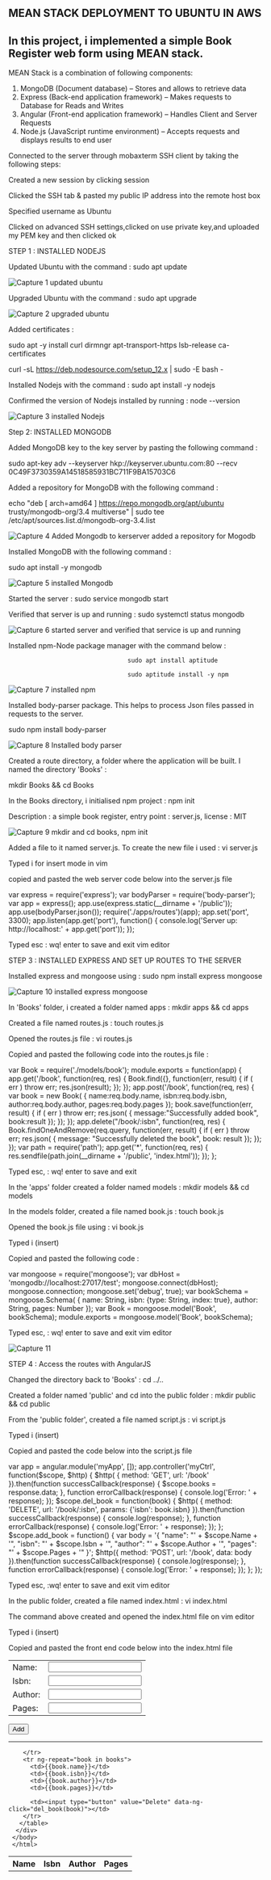 
## MEAN STACK DEPLOYMENT TO UBUNTU IN AWS

## In this project, i implemented a simple Book Register web form using MEAN stack.

MEAN Stack is a combination of following components:

1. MongoDB (Document database) – Stores and allows to retrieve data
2. Express (Back-end application framework) – Makes requests to Database for Reads and Writes
3. Angular (Front-end application framework) – Handles Client and Server Requests
4. Node.js (JavaScript runtime environment) – Accepts requests and displays results to end user

Connected to the server through mobaxterm SSH client by taking the following steps:

Created a new session by clicking session

Clicked the SSH tab & pasted my public IP address into the remote host box

Specified username as Ubuntu

Clicked on advanced SSH settings,clicked on use private key,and uploaded my PEM key and then clicked ok


STEP 1 : INSTALLED NODEJS

Updated Ubuntu with the command  :  sudo apt update

![Capture 1 updated ubuntu](https://user-images.githubusercontent.com/92916632/144457814-8f8ba78e-bfa6-4212-bde5-28b29e634fec.PNG)

Upgraded Ubuntu with the command :  sudo apt upgrade

![Capture 2 upgraded ubuntu](https://user-images.githubusercontent.com/92916632/144458284-189237c2-b1b4-40be-9db0-95078bcce57f.PNG)


Added certificates : 

sudo apt -y install curl dirmngr apt-transport-https lsb-release ca-certificates

curl -sL https://deb.nodesource.com/setup_12.x | sudo -E bash -

 Installed Nodejs with the command : sudo apt install -y nodejs
 
 Confirmed the version of Nodejs installed by running : node  --version
 
 ![Capture 3 installed Nodejs](https://user-images.githubusercontent.com/92916632/144459108-d3adfdfe-e7df-49ee-b406-090727a9d411.PNG)
 
 
 Step 2: INSTALLED MONGODB
 
 Added MongoDB key to the key server by pasting the following command : 
 
 sudo apt-key adv --keyserver hkp://keyserver.ubuntu.com:80 --recv 0C49F3730359A14518585931BC711F9BA15703C6
 
 
 Added a repository for MongoDB with the following command : 
  
echo "deb [ arch=amd64 ] https://repo.mongodb.org/apt/ubuntu trusty/mongodb-org/3.4 multiverse" | sudo tee /etc/apt/sources.list.d/mongodb-org-3.4.list


![Capture 4 Added Mongodb to kerserver   added a repository for Mogodb](https://user-images.githubusercontent.com/92916632/144470512-29f1a322-fcd5-46db-a4f9-c421e3d224b5.PNG)


Installed MongoDB with the following command :

sudo apt install -y mongodb

![Capture 5 installed Mongodb](https://user-images.githubusercontent.com/92916632/144470954-13a41933-cac1-4589-aff8-038165f09686.PNG)

Started the server : sudo service mongodb start

Verified that server is up and running : sudo systemctl status mongodb

![Capture 6 started server and verified that service is up and running](https://user-images.githubusercontent.com/92916632/144471269-2f0c5888-7b91-4eac-a145-ef2ec746e910.PNG)


Installed npm-Node package manager with the command below :

                                     sudo apt install aptitude
                                     
                                     sudo aptitude install -y npm
                                     
![Capture 7 installed npm](https://user-images.githubusercontent.com/92916632/144471833-8e4dbe68-a2f9-42ea-b887-5fdb5af4a02f.PNG)


Installed body-parser package. This helps to process Json files passed in requests to the server.

sudo npm install body-parser

![Capture 8 Installed body parser](https://user-images.githubusercontent.com/92916632/144472658-78970d4c-85ab-4d84-b2ab-9bd12151d139.PNG)


Created a route directory, a folder where the application will be built. I named the directory 'Books' :

mkdir Books && cd Books

In the Books directory, i initialised npm project : npm init

Description : a simple book register, entry point : server.js, license : MIT

![Capture 9 mkdir and cd books, npm init](https://user-images.githubusercontent.com/92916632/144492515-18c7eef8-fa2d-4e4d-b9df-335114a3a2a3.PNG)



Added a file to it named server.js. To create the new file i used : vi server.js

Typed i for insert mode in vim

copied and pasted the web server code below into the server.js file 

 var express = require('express');
var bodyParser = require('body-parser');
var app = express();
app.use(express.static(__dirname + '/public'));
app.use(bodyParser.json());
require('./apps/routes')(app);
app.set('port', 3300);
app.listen(app.get('port'), function() {
    console.log('Server up: http://localhost:' + app.get('port'));
});


 Typed esc : wq! enter to save and exit vim editor
 
 
 STEP 3 : INSTALLED EXPRESS AND SET UP ROUTES TO THE SERVER
 
 Installed express and mongoose using : sudo npm install express mongoose
 
 
![Capture 10 installed express mongoose](https://user-images.githubusercontent.com/92916632/144517387-6c73e999-664c-4a29-9120-1491e1a27572.PNG)

In 'Books' folder, i created a folder named apps : mkdir apps && cd apps 

Created a file named routes.js : touch routes.js

Opened the routes.js file      : vi  routes.js

Copied and pasted the following code into the routes.js file :

var Book = require('./models/book');
module.exports = function(app) {
  app.get('/book', function(req, res) {
    Book.find({}, function(err, result) {
      if ( err ) throw err;
      res.json(result);
    });
  }); 
  app.post('/book', function(req, res) {
    var book = new Book( {
      name:req.body.name,
      isbn:req.body.isbn,
      author:req.body.author,
      pages:req.body.pages
    });
    book.save(function(err, result) {
      if ( err ) throw err;
      res.json( {
        message:"Successfully added book",
        book:result
      });
    });
  });
  app.delete("/book/:isbn", function(req, res) {
    Book.findOneAndRemove(req.query, function(err, result) {
      if ( err ) throw err;
      res.json( {
        message: "Successfully deleted the book",
        book: result
      });
    });
  });
  var path = require('path');
  app.get('*', function(req, res) {
    res.sendfile(path.join(__dirname + '/public', 'index.html'));
  });
};

Typed esc, : wq! enter to save and exit

In the 'apps' folder created a folder named models : mkdir models && cd models

In the models folder, created a file named book.js : touch book.js

Opened the book.js file using : vi book.js

Typed i (insert)

Copied and pasted the following code : 

var mongoose = require('mongoose');
var dbHost = 'mongodb://localhost:27017/test';
mongoose.connect(dbHost);
mongoose.connection;
mongoose.set('debug', true);
var bookSchema = mongoose.Schema( {
  name: String,
  isbn: {type: String, index: true},
  author: String,
  pages: Number
});
var Book = mongoose.model('Book', bookSchema);
module.exports = mongoose.model('Book', bookSchema);


Typed esc, : wq! enter to save and exit vim editor


![Capture 11](https://user-images.githubusercontent.com/92916632/144601061-2509ed08-a12d-4070-96ca-80d671c7dbe3.PNG)



STEP 4 : Access the routes with AngularJS

Changed the directory back to 'Books' : cd ../..

Created a folder named 'public' and cd into the public folder : mkdir public && cd public

From the 'public folder', created a file named script.js : vi script.js

Typed i (insert)

Copied and pasted the code below into the script.js file 



var app = angular.module('myApp', []);
app.controller('myCtrl', function($scope, $http) {
  $http( {
    method: 'GET',
    url: '/book'
  }).then(function successCallback(response) {
    $scope.books = response.data;
  }, function errorCallback(response) {
    console.log('Error: ' + response);
  });
  $scope.del_book = function(book) {
    $http( {
      method: 'DELETE',
      url: '/book/:isbn',
      params: {'isbn': book.isbn}
    }).then(function successCallback(response) {
      console.log(response);
    }, function errorCallback(response) {
      console.log('Error: ' + response);
    });
  };
  $scope.add_book = function() {
    var body = '{ "name": "' + $scope.Name + 
    '", "isbn": "' + $scope.Isbn +
    '", "author": "' + $scope.Author + 
    '", "pages": "' + $scope.Pages + '" }';
    $http({
      method: 'POST',
      url: '/book',
      data: body
    }).then(function successCallback(response) {
      console.log(response);
    }, function errorCallback(response) {
      console.log('Error: ' + response);
    });
  };
});


Typed esc, :wq! enter to save and exit vim editor

In the public folder, created a file named index.html : vi index.html  

The command above created and opened the index.html file on vim editor

Typed i (insert)

Copied and pasted the front end code below into the index.html file



<!doctype html>
<html ng-app="myApp" ng-controller="myCtrl">
  <head>
    <script src="https://ajax.googleapis.com/ajax/libs/angularjs/1.6.4/angular.min.js"></script>
    <script src="script.js"></script>
  </head>
  <body>
    <div>
      <table>
        <tr>
          <td>Name:</td>
          <td><input type="text" ng-model="Name"></td>
        </tr>
        <tr>
          <td>Isbn:</td>
          <td><input type="text" ng-model="Isbn"></td>
        </tr>
        <tr>
          <td>Author:</td>
          <td><input type="text" ng-model="Author"></td>
        </tr>
        <tr>
          <td>Pages:</td>
          <td><input type="number" ng-model="Pages"></td>
        </tr>
      </table>
      <button ng-click="add_book()">Add</button>
    </div>
    <hr>
    <div>
      <table>
        <tr>
          <th>Name</th>
          <th>Isbn</th>
          <th>Author</th>
          <th>Pages</th>

        </tr>
        <tr ng-repeat="book in books">
          <td>{{book.name}}</td>
          <td>{{book.isbn}}</td>
          <td>{{book.author}}</td>
          <td>{{book.pages}}</td>

          <td><input type="button" value="Delete" data-ng-click="del_book(book)"></td>
        </tr>
       </table>
      </div>
     </body>
     </html>





     































 
 











 
 


 


